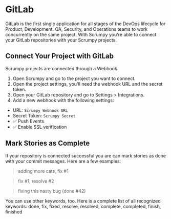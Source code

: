 # GitLab

GitLab is the first single application for all stages of the DevOps lifecycle for Product, Development, QA, Security, and Operations teams to work concurrently on the same project. With Scrumpy you're able to connect your GitLab repositories with your Scrumpy projects.

## Connect Your Project with GitLab

Scrumpy projects are connected through a Webhook.

1. Open Scrumpy and go to the project you want to connect.
3. Open the project settings, you'll need the webhook URL and the secret token.
5. Open your GitLab repository and go to Settings > Integrations.
7. Add a new webhook with the following settings:

* URL: `Scrumpy Webhook URL`
* Secret Token: `Scrumpy Secret`
* ✅ Push Events
* ✅ Enable SSL verification

## Mark Stories as Complete

If your repository is connected successful you are can mark stories as done with your commit messages. Here are a few examples:

> adding more cats, fix #1

> fix #1, resolve #2

> fixing this nasty bug (done #42)

You can use other keywords, too. Here is a complete list of all recognized keywords: done, fix, fixed, resolve, resolved, complete, completed, finish, finished